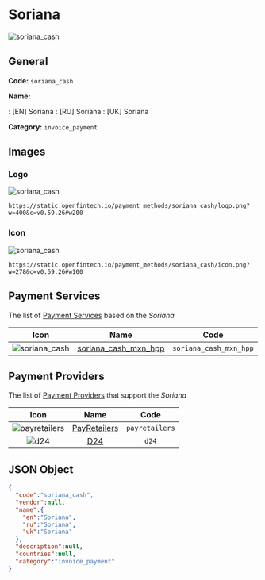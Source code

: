 
# Soriana 
![soriana_cash](https://static.openfintech.io/payment_methods/soriana_cash/logo.png?w=400&c=v0.59.26#w200)  

## General 
**Code:** `soriana_cash` 
 
**Name:** 
 
:	[EN] Soriana 
:	[RU] Soriana 
:	[UK] Soriana 
 
**Category:** `invoice_payment` 
 

## Images 

### Logo 
![soriana_cash](https://static.openfintech.io/payment_methods/soriana_cash/logo.png?w=400&c=v0.59.26#w200)  

```
https://static.openfintech.io/payment_methods/soriana_cash/logo.png?w=400&c=v0.59.26#w200
```  

### Icon 
![soriana_cash](https://static.openfintech.io/payment_methods/soriana_cash/icon.png?w=278&c=v0.59.26#w100)  

```
https://static.openfintech.io/payment_methods/soriana_cash/icon.png?w=278&c=v0.59.26#w100
```  

## Payment Services 
 
The list of [Payment Services](/payment-services/) based on the _Soriana_ 

|Icon|Name|Code| 
|:---:|:---:|:---:| 
|![soriana_cash](https://static.openfintech.io/payment_methods/soriana_cash/icon.png?w=278&c=v0.59.26#w100) |[soriana_cash_mxn_hpp](/payment-services/soriana_cash_mxn_hpp/)|`soriana_cash_mxn_hpp`| 
 

## Payment Providers 
 
The list of [Payment Providers](/payment-providers/) that support the _Soriana_ 

|Icon|Name|Code| 
|:---:|:---:|:---:| 
|![payretailers](https://static.openfintech.io/payment_providers/payretailers/icon.svg?w=278&c=v0.59.26#w100) |[PayRetailers](/payment-providers/payretailers/)|`payretailers`| 
|![d24](https://static.openfintech.io/payment_providers/d24/icon.svg?w=278&c=v0.59.26#w100) |[D24](/payment-providers/d24/)|`d24`| 
 

## JSON Object 

```json
{
  "code":"soriana_cash",
  "vendor":null,
  "name":{
    "en":"Soriana",
    "ru":"Soriana",
    "uk":"Soriana"
  },
  "description":null,
  "countries":null,
  "category":"invoice_payment"
}
```  
